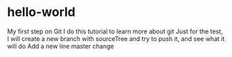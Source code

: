 # hello-world
My first step on Git
I do this tutorial to learn more about git
Just for the test, I will create a new branch with sourceTree and try to push it, and see what it will do
Add a new line
master change